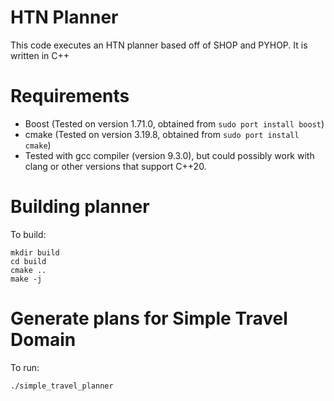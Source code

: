 # HTN Planner
This code executes an HTN planner based off of SHOP and PYHOP. It is written in
C++

# Requirements
- Boost (Tested on version 1.71.0, obtained from `sudo port install boost`)
- cmake (Tested on version 3.19.8, obtained from `sudo port install cmake`)
- Tested with gcc compiler (version 9.3.0), but could possibly work with clang or other versions that support C++20. 

# Building planner
To build:

    mkdir build
    cd build
    cmake ..
    make -j

# Generate plans for Simple Travel Domain

To run:

    ./simple_travel_planner
